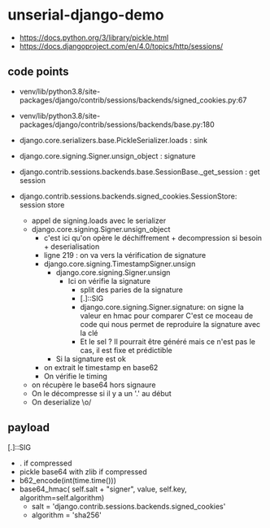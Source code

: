 # unserial-django-demo

- https://docs.python.org/3/library/pickle.html
- https://docs.djangoproject.com/en/4.0/topics/http/sessions/



## code points 

- venv/lib/python3.8/site-packages/django/contrib/sessions/backends/signed_cookies.py:67
- venv/lib/python3.8/site-packages/django/contrib/sessions/backends/base.py:180
- django.core.serializers.base.PickleSerializer.loads : sink
- django.core.signing.Signer.unsign_object : signature


- django.contrib.sessions.backends.base.SessionBase._get_session : get session
- django.contrib.sessions.backends.signed_cookies.SessionStore: session store
  - appel de signing.loads avec le serializer
  - django.core.signing.Signer.unsign_object
    - c'est ici qu'on opère le déchiffrement + decompression si besoin + deserialisation
    - ligne 219 : on va vers la vérification de signature
    - django.core.signing.TimestampSigner.unsign
      - django.core.signing.Signer.unsign
        - Ici on vérifie la signature
          - split des paries de la signature
          - [.]<PAYLOAD>:<TIME>:SIG
          - django.core.signing.Signer.signature: on signe la valeur en hmac pour comparer C'est ce moceau de code qui nous permet de reproduire la signature avec la clé
          - Et le sel ? Il pourrait être généré mais ce n'est pas le cas, il est fixe et prédictible
      - Si la signature est ok
    - on extrait le timestamp en base62
    - On vérifie le timing
  - on récupère le base64 hors signaure
  - On le décompresse si il y a un '.' au début
  - On deserialize \o/

## payload

[.]<PAYLOAD>:<TIME>:SIG

- . if compressed
- pickle base64 with zlib if compressed
- b62_encode(int(time.time()))
- base64_hmac( self.salt + "signer", value, self.key, algorithm=self.algorithm)
  - salt = 'django.contrib.sessions.backends.signed_cookies'
  - algorithm = 'sha256'

